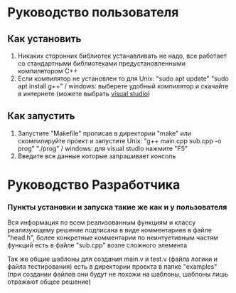 # Руководство пользователя


## Как установить

1. Никаких сторонних библиотек устанавливать не надо, все работает со стандартными библиотеками предустановленными компилятором C++ 
2. Если компилятор не установлен то для Unix: "sudo apt update" "sudo apt install g++" / windows: выберете удобный компилятор и скачайте в интернете (можете выбрать [visual studio](https://visualstudio.microsoft.com/ru/downloads/))


## Как запустить 

1. Запустите "Makefile" прописав в директории "make" или скомпилируйте проект и запустите Unix: "g++ main.cpp sub.cpp -o prog" "./prog" / windows: для visual studio нажмите "F5"
2. Введите все данные которые запрашивает консоль


# Руководство Разработчика

### Пункты установки и запуска такие же как и у пользователя
Вся информация по всем реализованным функциям и классу реализующему решение подписана в виде комментариев в файле "head.h", более конкретные комментарии по неинтуетивным частям функций есть в файле "sub.cpp" возле сложного элемента

Так же общие шаблоны для создания main.v и test.v (файла логики и файла тестирования) есть в директории проекта в папке "examples" (при создании файлов они будут не похожи на шаблоны, шаблоны лишь отражают общее решение)